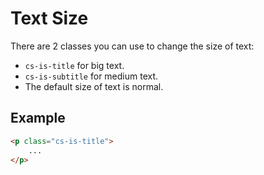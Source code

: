 # Text Size
There are 2 classes you can use to change the size of text:

- `cs-is-title` for big text.
- `cs-is-subtitle` for medium text.
- The default size of text is normal.

## Example
```html
<p class="cs-is-title">
    ...
</p>
```

